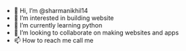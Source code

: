 - 👋 Hi, I’m @sharmanikhil14
- 👀 I’m interested in building website
- 🌱 I’m currently learning python
- 💞️ I’m looking to collaborate on making websites and apps
- 📫 How to reach me call me

<!---
sharmanikhil14/sharmanikhil14 is a ✨ special ✨ repository because its `README.md` (this file) appears on your GitHub profile.
You can click the Preview link to take a look at your changes.
--->
